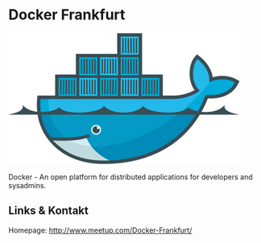 # Docker Frankfurt
![Docker Frankfurt](./docker.logo.png)

Docker - An open platform for distributed applications for developers and sysadmins.


## Links &amp; Kontakt

Homepage: <http://www.meetup.com/Docker-Frankfurt/>












